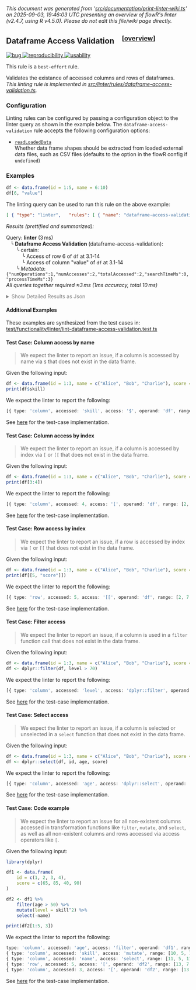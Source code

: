 _This document was generated from '[src/documentation/print-linter-wiki.ts](https://github.com/flowr-analysis/flowr/tree/main//src/documentation/print-linter-wiki.ts)' on 2025-09-03, 19:46:03 UTC presenting an overview of flowR's linter (v2.4.7, using R v4.5.0). Please do not edit this file/wiki page directly._
<h2 id="dataframe-access-validation">Dataframe Access Validation&emsp;<sup>[<a href="https://github.com/flowr-analysis/flowr/wiki/Linter">overview</a>]</sup></h2>

<span title="This rule is used to detect bugs in the code. Everything that affects the semantics of the code, such as incorrect function calls, wrong arguments, etc. is to be considered a bug. Otherwise, it may be a smell or a style issue."><a href='#bug'>![bug](https://img.shields.io/badge/bug-red) </a></span> <span title="This rule is used to detect issues that are related to the reproducibility of the code. For example, missing or incorrect random seeds, or missing data."><a href='#reproducibility'>![reproducibility](https://img.shields.io/badge/reproducibility-teal) </a></span> <span title="This rule is used to detect issues that are related to the (re-)usability of the code. For example, missing or incorrect error handling, or missing or incorrect user interface elements."><a href='#usability'>![usability](https://img.shields.io/badge/usability-teal) </a></span>


This rule is a `best-effort` rule.
 
Validates the existance of accessed columns and rows of dataframes.\
_This linting rule is implemented in <a href="https://github.com/flowr-analysis/flowr/tree/main//src/linter/rules/dataframe-access-validation.ts#L59">src/linter/rules/dataframe-access-validation.ts</a>._


### Configuration

Linting rules can be configured by passing a configuration object to the linter query as shown in the example below.
The `dataframe-access-validation` rule accepts the following configuration options:

- <a href="https://github.com/flowr-analysis/flowr/tree/main//src/linter/rules/dataframe-access-validation.ts#L47"><code><span title="Whether data frame shapes should be extracted from loaded external data files, such as CSV files (defaults to the option in the flowR config if undefined)">readLoadedData</span></code></a>\
Whether data frame shapes should be extracted from loaded external data files, such as CSV files (defaults to the option in the flowR config if `undefined`)

### Examples


```r
df <- data.frame(id = 1:5, name = 6:10)
df[6, "value"]
```


The linting query can be used to run this rule on the above example:




```json
[ { "type": "linter",   "rules": [ { "name": "dataframe-access-validation",     "config": {} } ] } ]
```






_Results (prettified and summarized):_

Query: **linter** (3 ms)\
&nbsp;&nbsp;&nbsp;╰ **Dataframe Access Validation** (dataframe-access-validation):\
&nbsp;&nbsp;&nbsp;&nbsp;&nbsp;&nbsp;&nbsp;╰ certain:\
&nbsp;&nbsp;&nbsp;&nbsp;&nbsp;&nbsp;&nbsp;&nbsp;&nbsp;&nbsp;&nbsp;╰ Access of row 6 of `df` at 3.1-14\
&nbsp;&nbsp;&nbsp;&nbsp;&nbsp;&nbsp;&nbsp;&nbsp;&nbsp;&nbsp;&nbsp;╰ Access of column "value" of `df` at 3.1-14\
&nbsp;&nbsp;&nbsp;&nbsp;&nbsp;&nbsp;&nbsp;╰ _Metadata_: <code>{"numOperations":1,"numAccesses":2,"totalAccessed":2,"searchTimeMs":0,"processTimeMs":3}</code>\
_All queries together required ≈3 ms (1ms accuracy, total 10 ms)_

<details> <summary style="color:gray">Show Detailed Results as Json</summary>

The analysis required _9.5 ms_ (including parsing and normalization and the query) within the generation environment.	

In general, the JSON contains the Ids of the nodes in question as they are present in the normalized AST or the dataflow graph of flowR.
Please consult the [Interface](https://github.com/flowr-analysis/flowr/wiki/Interface) wiki page for more information on how to get those.




```json
{
  "linter": {
    "results": {
      "dataframe-access-validation": {
        "results": [
          {
            "type": "row",
            "accessed": 6,
            "access": "[",
            "operand": "df",
            "range": [
              3,
              1,
              3,
              14
            ],
            "certainty": "certain"
          },
          {
            "type": "column",
            "accessed": "value",
            "access": "[",
            "operand": "df",
            "range": [
              3,
              1,
              3,
              14
            ],
            "certainty": "certain"
          }
        ],
        ".meta": {
          "numOperations": 1,
          "numAccesses": 2,
          "totalAccessed": 2,
          "searchTimeMs": 0,
          "processTimeMs": 3
        }
      }
    },
    ".meta": {
      "timing": 3
    }
  },
  ".meta": {
    "timing": 3
  }
}
```



</details>







	

#### Additional Examples
	
These examples are synthesized from the test cases in: [test/functionality/linter/lint-dataframe-access-validation.test.ts](https://github.com/flowr-analysis/flowr/tree/main//test/functionality/linter/lint-dataframe-access-validation.test.ts)


<h4 id="Test_Case:_Column_access_by_name">Test Case: Column access by name</h4>

> We expect the linter to report an issue, if a column is accessed by name via `$` that does not exist in the data frame.

Given the following input:

```r
df <- data.frame(id = 1:3, name = c("Alice", "Bob", "Charlie"), score = c(90, 65, 75))
print(df$skill)
```



We expect the linter to report the following:

```ts
[{ type: 'column', accessed: 'skill', access: '$', operand: 'df', range: [2, 7, 2, 14], certainty: LintingResultCertainty.Certain }]
```


See [here](https://github.com/flowr-analysis/flowr/tree/main//test/functionality/linter/lint-dataframe-access-validation.test.ts#L155) for the test-case implementation.
		
<h4 id="Test_Case:_Column_access_by_index">Test Case: Column access by index</h4>

> We expect the linter to report an issue, if a column is accessed by index via `[` or `[[` that does not exist in the data frame.

Given the following input:

```r
df <- data.frame(id = 1:3, name = c("Alice", "Bob", "Charlie"), score = c(90, 65, 75))
print(df[3:4])
```



We expect the linter to report the following:

```ts
[{ type: 'column', accessed: 4, access: '[', operand: 'df', range: [2, 7, 2, 13], certainty: LintingResultCertainty.Certain }]
```


See [here](https://github.com/flowr-analysis/flowr/tree/main//test/functionality/linter/lint-dataframe-access-validation.test.ts#L164) for the test-case implementation.
		
<h4 id="Test_Case:_Row_access_by_index">Test Case: Row access by index</h4>

> We expect the linter to report an issue, if a row is accessed by index via `[` or `[[` that does not exist in the data frame.

Given the following input:

```r
df <- data.frame(id = 1:3, name = c("Alice", "Bob", "Charlie"), score = c(90, 65, 75))
print(df[[5, "score"]])
```



We expect the linter to report the following:

```ts
[{ type: 'row', accessed: 5, access: '[[', operand: 'df', range: [2, 7, 2, 22], certainty: LintingResultCertainty.Certain }]
```


See [here](https://github.com/flowr-analysis/flowr/tree/main//test/functionality/linter/lint-dataframe-access-validation.test.ts#L173) for the test-case implementation.
		
<h4 id="Test_Case:_Filter_access">Test Case: Filter access</h4>

> We expect the linter to report an issue, if a column is used in a `filter` function call that does not exist in the data frame.

Given the following input:

```r
df <- data.frame(id = 1:3, name = c("Alice", "Bob", "Charlie"), score = c(90, 65, 75))
df <- dplyr::filter(df, level > 70)
```



We expect the linter to report the following:

```ts
[{ type: 'column', accessed: 'level', access: 'dplyr::filter', operand: 'df', range: [2, 7, 2, 35], certainty: LintingResultCertainty.Certain }]
```


See [here](https://github.com/flowr-analysis/flowr/tree/main//test/functionality/linter/lint-dataframe-access-validation.test.ts#L182) for the test-case implementation.
		
<h4 id="Test_Case:_Select_access">Test Case: Select access</h4>

> We expect the linter to report an issue, if a column is selected or unselected in a `select` function that does not exist in the data frame.

Given the following input:

```r
df <- data.frame(id = 1:3, name = c("Alice", "Bob", "Charlie"), score = c(90, 65, 75))
df <- dplyr::select(df, id, age, score)
```



We expect the linter to report the following:

```ts
[{ type: 'column', accessed: 'age', access: 'dplyr::select', operand: 'df', range: [2, 7, 2, 39], certainty: LintingResultCertainty.Certain }]
```


See [here](https://github.com/flowr-analysis/flowr/tree/main//test/functionality/linter/lint-dataframe-access-validation.test.ts#L191) for the test-case implementation.
		
<h4 id="Test_Case:_Code_example">Test Case: Code example</h4>

> We expect the linter to report an issue for all non-existent columns accessed in transformation functions like `filter`, `mutate`, and `select`, as well as all non-existent columns and rows accessed via access operators like `[`.

Given the following input:

```r
library(dplyr)

df1 <- data.frame(
    id = c(1, 2, 3, 4),
    score = c(65, 85, 40, 90)
)

df2 <- df1 %>%
    filter(age > 50) %>%
    mutate(level = skill^2) %>%
    select(-name)

print(df2[1:5, 3])
```



We expect the linter to report the following:

```ts
type: 'column', accessed: 'age', access: 'filter', operand: 'df1', range: [9, 5, 9, 20], certainty: LintingResultCertainty.Certain },
{ type: 'column', accessed: 'skill', access: 'mutate', range: [10, 5, 10, 27], certainty: LintingResultCertainty.Certain },
{ type: 'column', accessed: 'name', access: 'select', range: [11, 5, 11, 17], certainty: LintingResultCertainty.Certain },
{ type: 'row', accessed: 5, access: '[', operand: 'df2', range: [13, 7, 13, 17], certainty: LintingResultCertainty.Certain },
{ type: 'column', accessed: 3, access: '[', operand: 'df2', range: [13, 7, 13, 17], certainty: LintingResultCertainty.Certain
```


See [here](https://github.com/flowr-analysis/flowr/tree/main//test/functionality/linter/lint-dataframe-access-validation.test.ts#L200) for the test-case implementation.